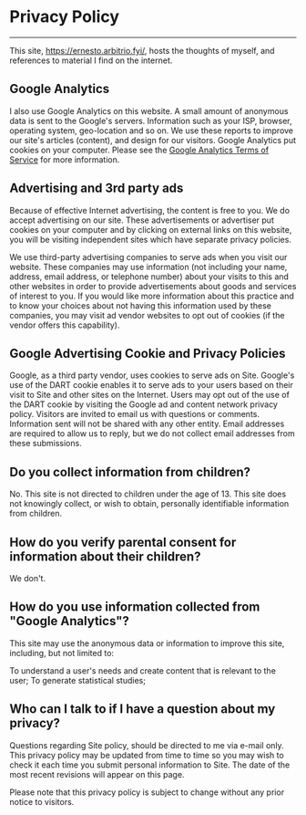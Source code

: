 Privacy Policy
==============

* * * * *

This site, <https://ernesto.arbitrio.fyi/>, hosts the thoughts of myself, and references to material I find on the internet.

Google Analytics
----------------

I also use Google Analytics on this website. A small amount of anonymous data is sent to the Google's servers. Information such as your ISP, browser, operating system, geo-location and so on. We use these reports to improve our site's articles (content), and design for our visitors. Google Analytics put cookies on your computer. Please see the [Google Analytics Terms of Service](https://marketingplatform.google.com/about/analytics/terms/us/) for more information.

Advertising and 3rd party ads
-------------------------------

Because of effective Internet advertising, the content is free to you. We do accept advertising on our site. These advertisements or advertiser put cookies on your computer and by clicking on external links on this website, you will be visiting independent sites which have separate privacy policies.

We use third-party advertising companies to serve ads when you visit our website. These companies may use information (not including your name, address, email address, or telephone number) about your visits to this and other websites in order to provide advertisements about goods and services of interest to you. If you would like more information about this practice and to know your choices about not having this information used by these companies, you may visit ad vendor websites to opt out of cookies (if the vendor offers this capability).


Google Advertising Cookie and Privacy Policies
----------------------------------------------

Google, as a third party vendor, uses cookies to serve ads on Site. Google's use of the DART cookie enables it to serve ads to your users based on their visit to Site and other sites on the Internet. Users may opt out of the use of the DART cookie by visiting the Google ad and content network privacy policy. Visitors are invited to email us with questions or comments. Information sent will not be shared with any other entity. Email addresses are required to allow us to reply, but we do not collect email addresses from these submissions.

Do you collect information from children?
-----------------------------------------

No. This site is not directed to children under the age of 13. This site does not knowingly collect, or wish to obtain, personally identifiable information from children.

How do you verify parental consent for information about their children?
------------------------------------------------------------------------

We don't.

How do you use information collected from "Google Analytics"?
-------------------------------------------------------------

This site may use the anonymous data or information to improve this site, including, but not limited to:

To understand a user's needs and create content that is relevant to the user; To generate statistical studies;

Who can I talk to if I have a question about my privacy?
--------------------------------------------------------

Questions regarding Site policy, should be directed to me via e-mail only. This privacy policy may be updated from time to time so you may wish to check it each time you submit personal information to Site. The date of the most recent revisions will appear on this page.

Please note that this privacy policy is subject to change without any prior notice to visitors.
